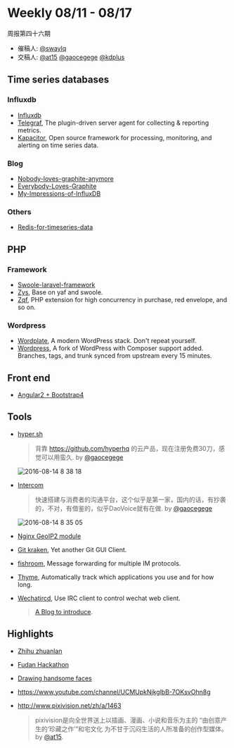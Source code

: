# Weekly 08/11 - 08/17

周报第四十六期

- 催稿人:
  [@swaylq][swaylq]
- 交稿人:
  [@at15][at15]
  [@gaocegege][gaocegege]
  [@kdplus ][kdplus]

[at15]: https://github.com/at15
[mie]: https://github.com/arrowrowe
[dou]: https://github.com/ComMouse
[gaocegege]: https://github.com/gaocegege
[swaylq]: https://github.com/swaylq
[mingo-x]: https://github.com/mingo-x
[mrmiywj]: https://github.com/mrmiywj
[kdplus]: https://github.com/kdplus
[laohyx]: https://github.com/laohyx

## Time series databases

### Influxdb

- [Influxdb](https://github.com/influxdata/influxdb)
- [Telegraf](https://github.com/influxdata/telegraf), The plugin-driven server agent for collecting & reporting metrics.
- [Kapacitor](https://github.com/influxdata/kapacitor), Open source framework for processing, monitoring, and alerting on time series data.

### Blog

- [Nobody-loves-graphite-anymore](https://www.vividcortex.com/blog/2015/11/05/nobody-loves-graphite-anymore)
- [Everybody-Loves-Graphite](http://obfuscurity.com/2015/11/Everybody-Loves-Graphite)
- [My-Impressions-of-InfluxDB](http://obfuscurity.com/2013/11/My-Impressions-of-InfluxDB)

### Others

- [Redis-for-timeseries-data](https://redislabs.com/solutions/redis-for-timeseries-data)

## PHP

### Framework

- [Swoole-laravel-framework](https://github.com/chongyi/swoole-laravel-framework)
- [Zys](https://github.com/qieangel2013/zys), Base on yaf and swoole.
- [Zqf](https://github.com/qieangel2013/zqf), PHP extension for high concurrency in purchase, red envelope, and so on.

### Wordpress

- [Wordplate](https://github.com/wordplate/wordplate), A modern WordPress stack. Don't repeat yourself.
- [Wordpress](https://github.com/johnpbloch/wordpress), A fork of WordPress with Composer support added. Branches, tags, and trunk synced from upstream every 15 minutes.

## Front end

- [Angular2 + Bootstrap4](http://www.strapui.com/themes/ani-angular-2-bootstrap-4-theme/)

## Tools

- [hyper.sh](https://console.hyper.sh/register/invite/Azk1mG3Q4lSbdK1zyDN4h0AAJMykK8cq)

  > 背靠 https://github.com/hyperhq 的云产品，现在注册免费30刀，感觉可以用蛮久. by [@gaocegege][gaocegege]

  ![2016-08-14 8 38 18](https://cloud.githubusercontent.com/assets/5100735/17649132/13b2ef5a-625f-11e6-85ac-6549affecf5a.png)

- [Intercom](https://www.intercom.io/)

  > 快速搭建与消费者的沟通平台，这个似乎是第一家，国内的话，有抄袭的，不对，有借鉴的，似乎DaoVoice就有在做. by [@gaocegege][gaocegege]

  ![2016-08-14 8 35 05](https://cloud.githubusercontent.com/assets/5100735/17649121/acbeeb00-625e-11e6-9416-e4bca1165596.png)

- [Nginx GeoIP2 module](https://github.com/leev/ngx_http_geoip2_module)
- [Git kraken](https://www.gitkraken.com/), Yet another Git GUI Client.
- [fishroom](https://github.com/tuna/fishroom), Message forwarding for multiple IM protocols.
- [Thyme](https://github.com/sourcegraph/thyme), Automatically track which applications you use and for how long.
- [Wechatircd](https://github.com/MaskRay/wechatircd), Use IRC client to control wechat web client.

  > [A Blog to introduce](https://maskray.me/blog/2016-02-21-wechatircd).

## Highlights

- [Zhihu zhuanlan](https://zhuanlan.zhihu.com/p/20870307?refer=intelligentunit)
- [Fudan Hackathon](https://hackfdu.github.io/#/)
- [Drawing handsome faces](http://www.pixivision.net/zh/a/1568)
- https://www.youtube.com/channel/UCMUpkNjkglbB-7OKsvOhn8g
- http://www.pixivision.net/zh/a/1463

  > pixivision是向全世界送上以插画、漫画、小说和音乐为主的 “由创意产生的‘珍藏之作’”和宅文化
  为不甘于沉闷生活的人所准备的创作型媒体。 by [@at15][at15].
